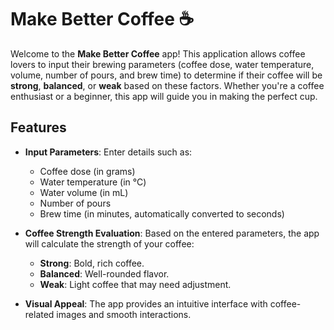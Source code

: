 # Make Better Coffee ☕️

Welcome to the **Make Better Coffee** app! This application allows coffee lovers to input their brewing parameters (coffee dose, water temperature, volume, number of pours, and brew time) to determine if their coffee will be **strong**, **balanced**, or **weak** based on these factors. Whether you're a coffee enthusiast or a beginner, this app will guide you in making the perfect cup.

## Features

* **Input Parameters**: Enter details such as:
    * Coffee dose (in grams)
    * Water temperature (in °C)
    * Water volume (in mL)
    * Number of pours
    * Brew time (in minutes, automatically converted to seconds)

* **Coffee Strength Evaluation**: Based on the entered parameters, the app will calculate the strength of your coffee:
    * **Strong**: Bold, rich coffee.
    * **Balanced**: Well-rounded flavor.
    * **Weak**: Light coffee that may need adjustment.

* **Visual Appeal**: The app provides an intuitive interface with coffee-related images and smooth interactions.



